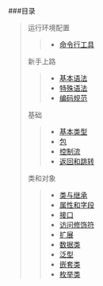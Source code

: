 ###目录

> 运行环境配置
> > * [命令行工具](./使用命令行工具编译Kotlin代码.md)
>
> 新手上路
>
> > * [基本语法](./基本语法.md)
> > * [特殊语法](./特殊语法.md)
> > * [编码规范](./编码规范.md)
>
>   基础
> > * [基本类型](./基本类型.md)
> > * [包](./包.md)
> > * [控制流](./控制流.md)
> > * [返回和跳转](./返回和跳转.md)
>
> 类和对象
> > * [类与继承](./类与继承.md)
> > * [属性和字段](./属性和字段.md)
> > * [接口](./接口.md)
> > * [访问修饰符](./访问修饰符.md)
> > * [扩展](./扩展.md)
> > * [数据类](./数据类.md)
> > * [泛型](./泛型.md)
> > * [嵌套类](./嵌套类.md)
> > * [枚举类](./枚举类.md)
